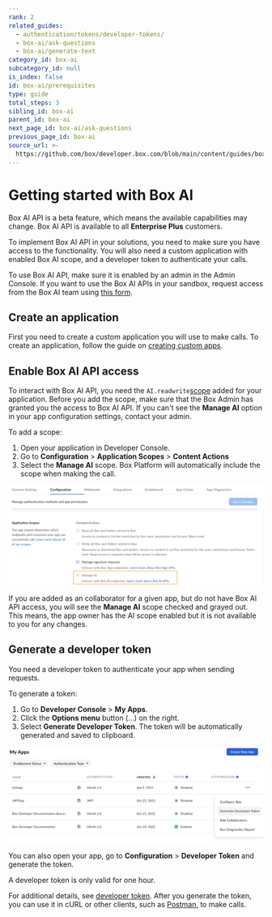 ```yaml
---
rank: 2
related_guides:
  - authentication/tokens/developer-tokens/
  - box-ai/ask-questions
  - box-ai/generate-text
category_id: box-ai
subcategory_id: null
is_index: false
id: box-ai/prerequisites
type: guide
total_steps: 3
sibling_id: box-ai
parent_id: box-ai
next_page_id: box-ai/ask-questions
previous_page_id: box-ai
source_url: >-
  https://github.com/box/developer.box.com/blob/main/content/guides/box-ai/prerequisites.md
---
```

# Getting started with Box AI

<Message type="notice">

Box AI API is a beta feature, which means the
available capabilities may change.
Box AI API is available to all **Enterprise Plus** customers.

</Message>

To implement Box AI API in your solutions, you need
to make sure you have access to the functionality.
You will also need a custom application with
enabled Box AI scope, and a developer token to
authenticate your calls.

<Message type="notice">

To use Box AI API, make sure it is enabled by an
admin in the Admin Console. If you want to use
the Box AI APIs in your sandbox, request access
from the Box AI team using [this form][form].

</Message>

## Create an application

First you need to create a custom application
you will use to make calls. To create
an application, follow the guide
on [creating custom apps][createapps].

## Enable Box AI API access

To interact with Box AI API,
you need the `AI.readwrite`[scope][scope]
added for your application.
Before you add the scope,
make sure that the Box Admin has granted you
the access to Box AI API. If you can't see the
**Manage AI** option in your app configuration
settings, contact your admin.

To add a scope:

1. Open your application in Developer Console.
1. Go to **Configuration** > **Application Scopes** > **Content Actions**
1. Select the **Manage AI** scope. Box Platform will
   automatically include the scope when making the call.

![box ai scopes](./images/box-ai-app-scopes.png)

If you are added as an collaborator
for a given app, but do not have
Box AI API access, you will see the **Manage AI** scope
checked and grayed out.
This means, the app owner has the AI scope enabled
but it is not available to you for any changes.

## Generate a developer token

You need a developer token
to authenticate your app when sending requests.

To generate a token:

1. Go to **Developer Console** > **My Apps**.
2. Click the **Options menu** button (…) on the right.
3. Select **Generate Developer Token**. The token
will be automatically generated and saved to clipboard.

![generate token](./images/developer-token.png)

You can also open your app, go to
**Configuration** > **Developer Token**
and generate the token.

<Message type="notice">

A developer token is only valid for one hour.

</Message>

For additional details, see [developer token][token].
After you generate the token, you can use it in cURL
or other clients, such as [Postman][postman], to make
calls.

[token]: g://authentication/tokens/developer-tokens
[scope]: g://api-calls/permissions-and-errors/scopes
[oauthscopes]: g://api-calls/permissions-and-errors/scopes#scopes-oauth-2-authorization
[createapps]: g://applications/app-types/custom-apps
[postman]: g://tooling/postman
[form]: https://docs.google.com/forms/d/e/1FAIpQLScULnADtK7DtqXFrFFLJMoDAaFMFTOvPySHDtpKwNMe